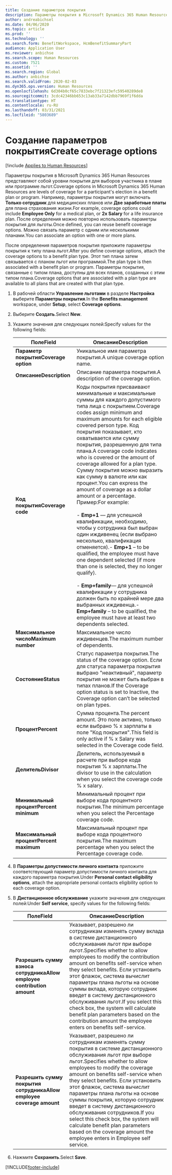 ```yaml
---
title: Создание параметров покрытия
description: Параметры покрытия в Microsoft Dynamics 365 Human Resources представляют собой уровни покрытия для выборов участника в плане или программе льгот.
author: andreabichsel
ms.date: 04/06/2020
ms.topic: article
ms.prod: ''
ms.technology: ''
ms.search.form: BenefitWorkspace, HcmBenefitSummaryPart
audience: Application User
ms.reviewer: anbichse
ms.search.scope: Human Resources
ms.custom: 7521
ms.assetid: ''
ms.search.region: Global
ms.author: anbichse
ms.search.validFrom: 2020-02-03
ms.dyn365.ops.version: Human Resources
ms.openlocfilehash: 6d304b0cf65c7833ebc7f21323efc59540289de8
ms.sourcegitcommit: 3cdc42346bb653c13ab33a7142dbb7969f1f6dda
ms.translationtype: HT
ms.contentlocale: ru-RU
ms.lasthandoff: 03/31/2021
ms.locfileid: "5803689"
---
```

# <a name="create-coverage-options"></a><span data-ttu-id="c2b4e-103">Создание параметров покрытия</span><span class="sxs-lookup"><span data-stu-id="c2b4e-103">Create coverage options</span></span>

[!include [Applies to Human Resources](../includes/applies-to-hr.md)]

<span data-ttu-id="c2b4e-104">Параметры покрытия в Microsoft Dynamics 365 Human Resources представляют собой уровни покрытия для выборов участника в плане или программе льгот.</span><span class="sxs-lookup"><span data-stu-id="c2b4e-104">Coverage options in Microsoft Dynamics 365 Human Resources are levels of coverage for a participant's election in a benefit plan or program.</span></span> <span data-ttu-id="c2b4e-105">Например, параметры покрытия могут включать **Только сотрудник** для медицинских планов или **Две заработные платы** для плана страхования жизни.</span><span class="sxs-lookup"><span data-stu-id="c2b4e-105">For example, coverage options could include **Employee Only** for a medical plan, or **2x Salary** for a life insurance plan.</span></span> <span data-ttu-id="c2b4e-106">После определения можно повторно использовать параметры покрытия для льготы.</span><span class="sxs-lookup"><span data-stu-id="c2b4e-106">Once defined, you can reuse benefit coverage options.</span></span> <span data-ttu-id="c2b4e-107">Можно связать параметр с одним или несколькими планами.</span><span class="sxs-lookup"><span data-stu-id="c2b4e-107">You can associate an option with one or more plans.</span></span>

<span data-ttu-id="c2b4e-108">После определения параметров покрытия приложите параметры покрытия к типу плана льгот.</span><span class="sxs-lookup"><span data-stu-id="c2b4e-108">After you define coverage options, attach the coverage options to a benefit plan type.</span></span> <span data-ttu-id="c2b4e-109">Этот тип плана затем связывается с планом льгот или программой.</span><span class="sxs-lookup"><span data-stu-id="c2b4e-109">The plan type is then associated with a benefit plan or program.</span></span> <span data-ttu-id="c2b4e-110">Параметры покрытия, связанные с типом плана, доступны для всех планов, созданных с этим типом плана.</span><span class="sxs-lookup"><span data-stu-id="c2b4e-110">Coverage options that are associated with a plan type are available to all plans that are created with that plan type.</span></span> 

1. <span data-ttu-id="c2b4e-111">В рабочей области **Управление льготами** в разделе **Настройка** выберите **Параметры покрытия**.</span><span class="sxs-lookup"><span data-stu-id="c2b4e-111">In the **Benefits management** workspace, under **Setup**, select **Coverage options**.</span></span>

2. <span data-ttu-id="c2b4e-112">Выберите **Создать**.</span><span class="sxs-lookup"><span data-stu-id="c2b4e-112">Select **New**.</span></span>

3. <span data-ttu-id="c2b4e-113">Укажите значения для следующих полей:</span><span class="sxs-lookup"><span data-stu-id="c2b4e-113">Specify values for the following fields:</span></span>

   | <span data-ttu-id="c2b4e-114">Поле</span><span class="sxs-lookup"><span data-stu-id="c2b4e-114">Field</span></span> | <span data-ttu-id="c2b4e-115">Описание</span><span class="sxs-lookup"><span data-stu-id="c2b4e-115">Description</span></span> |
   | --- | --- |
   | <span data-ttu-id="c2b4e-116">**Параметр покрытия**</span><span class="sxs-lookup"><span data-stu-id="c2b4e-116">**Coverage option**</span></span> | <span data-ttu-id="c2b4e-117">Уникальное имя параметра покрытия.</span><span class="sxs-lookup"><span data-stu-id="c2b4e-117">A unique coverage option name.</span></span> |
   | <span data-ttu-id="c2b4e-118">**Описание**</span><span class="sxs-lookup"><span data-stu-id="c2b4e-118">**Description**</span></span> | <span data-ttu-id="c2b4e-119">Описание параметра покрытия.</span><span class="sxs-lookup"><span data-stu-id="c2b4e-119">A description of the coverage option.</span></span> |
   | <span data-ttu-id="c2b4e-120">**Код покрытия**</span><span class="sxs-lookup"><span data-stu-id="c2b4e-120">**Coverage code**</span></span> | <span data-ttu-id="c2b4e-121">Коды покрытия присваивают минимальные и максимальные суммы для каждого допустимого типа лица с покрытием.</span><span class="sxs-lookup"><span data-stu-id="c2b4e-121">Coverage codes assign minimum and maximum amounts for each eligible covered person type.</span></span> <span data-ttu-id="c2b4e-122">Код покрытия показывает, кто охватывается или сумму покрытия, разрешенную для типа плана.</span><span class="sxs-lookup"><span data-stu-id="c2b4e-122">A coverage code indicates who is covered or the amount of coverage allowed for a plan type.</span></span> <span data-ttu-id="c2b4e-123">Сумму покрытия можно выразить как сумму в валюте или как процент.</span><span class="sxs-lookup"><span data-stu-id="c2b4e-123">You can express the amount of coverage as a dollar amount or a percentage.</span></span> <span data-ttu-id="c2b4e-124">Пример:</span><span class="sxs-lookup"><span data-stu-id="c2b4e-124">For example:</span></span></br></br><span data-ttu-id="c2b4e-125">- **Emp+1** — для успешной квалификации, необходимо, чтобы у сотрудника был выбран один иждивенец (если выбрано несколько, квалификация отменяется).</span><span class="sxs-lookup"><span data-stu-id="c2b4e-125">- **Emp+1** – to be qualified, the employee must have one dependent selected (if more than one is selected, they no longer qualify).</span></span></br></br><span data-ttu-id="c2b4e-126">- **Emp+family**— для успешной квалификации у сотрудника должен быть по крайней мере два выбранных иждивенца.</span><span class="sxs-lookup"><span data-stu-id="c2b4e-126">- **Emp+family** – to be qualified, the employee must have at least two dependents selected.</span></span> |
   | <span data-ttu-id="c2b4e-127">**Максимальное число**</span><span class="sxs-lookup"><span data-stu-id="c2b4e-127">**Maximum number**</span></span> | <span data-ttu-id="c2b4e-128">Максимальное число иждивенцев.</span><span class="sxs-lookup"><span data-stu-id="c2b4e-128">The maximum number of dependents.</span></span> |
   | <span data-ttu-id="c2b4e-129">**Состояние**</span><span class="sxs-lookup"><span data-stu-id="c2b4e-129">**Status**</span></span> | <span data-ttu-id="c2b4e-130">Статус параметра покрытия.</span><span class="sxs-lookup"><span data-stu-id="c2b4e-130">The status of the coverage option.</span></span> <span data-ttu-id="c2b4e-131">Если для статуса параметра покрытия выбрано "неактивный", параметр покрытия не может быть выбран в типах планов.</span><span class="sxs-lookup"><span data-stu-id="c2b4e-131">If the Coverage option status is set to Inactive, the Coverage option can’t be selected on plan types.</span></span> |
   | <span data-ttu-id="c2b4e-132">**Процент**</span><span class="sxs-lookup"><span data-stu-id="c2b4e-132">**Percent**</span></span> | <span data-ttu-id="c2b4e-133">Сумма процента.</span><span class="sxs-lookup"><span data-stu-id="c2b4e-133">The percent amount.</span></span> <span data-ttu-id="c2b4e-134">Это поле активно, только если выбрано % x зарплаты в поле "Код покрытия".</span><span class="sxs-lookup"><span data-stu-id="c2b4e-134">This field is only active if % x Salary was selected in the Coverage code field.</span></span> |
   | <span data-ttu-id="c2b4e-135">**Делитель**</span><span class="sxs-lookup"><span data-stu-id="c2b4e-135">**Divisor**</span></span> | <span data-ttu-id="c2b4e-136">Делитель, используемый в расчете при выборе кода покрытия % x зарплаты.</span><span class="sxs-lookup"><span data-stu-id="c2b4e-136">The divisor to use in the calculation when you select the coverage code % x salary.</span></span> |
   | <span data-ttu-id="c2b4e-137">**Минимальный процент**</span><span class="sxs-lookup"><span data-stu-id="c2b4e-137">**Percent minimum**</span></span> | <span data-ttu-id="c2b4e-138">Минимальный процент при выборе кода процентного покрытия.</span><span class="sxs-lookup"><span data-stu-id="c2b4e-138">The minimum percentage when you select the Percentage coverage code.</span></span> |
   | <span data-ttu-id="c2b4e-139">**Максимальный процент**</span><span class="sxs-lookup"><span data-stu-id="c2b4e-139">**Percent maximum**</span></span> | <span data-ttu-id="c2b4e-140">Максимальный процент при выборе кода процентного покрытия.</span><span class="sxs-lookup"><span data-stu-id="c2b4e-140">The maximum percentage when you select the Percentage coverage code.</span></span> |

4. <span data-ttu-id="c2b4e-141">В **Параметры допустимости личного контакта** приложите соответствующий параметр допустимости личного контакта для каждого параметра покрытия.</span><span class="sxs-lookup"><span data-stu-id="c2b4e-141">Under **Personal contact eligibility options**, attach the appropriate personal contacts eligibility option to each coverage option.</span></span>

5. <span data-ttu-id="c2b4e-142">В **Дистанционное обслуживание** укажите значения для следующих полей:</span><span class="sxs-lookup"><span data-stu-id="c2b4e-142">Under **Self service**, specify values for the following fields:</span></span>

   | <span data-ttu-id="c2b4e-143">Поле</span><span class="sxs-lookup"><span data-stu-id="c2b4e-143">Field</span></span> | <span data-ttu-id="c2b4e-144">Описание</span><span class="sxs-lookup"><span data-stu-id="c2b4e-144">Description</span></span> |
   | --- | --- |
   | <span data-ttu-id="c2b4e-145">**Разрешить сумму взноса сотрудника**</span><span class="sxs-lookup"><span data-stu-id="c2b4e-145">**Allow employee contribution amount**</span></span> | <span data-ttu-id="c2b4e-146">Указывает, разрешено ли сотрудникам изменять сумму вклада в системе дистанционного обслуживания льгот при выборе льгот.</span><span class="sxs-lookup"><span data-stu-id="c2b4e-146">Specifies whether to allow employees to modify the contribution amount on benefits self-service when they select benefits.</span></span> <span data-ttu-id="c2b4e-147">Если установить этот флажок, система вычислит параметры плана льготы на основе суммы вклада, которую сотрудник введет в систему дистанционного обслуживания льгот.</span><span class="sxs-lookup"><span data-stu-id="c2b4e-147">If you select this check box, the system will calculate benefit plan parameters based on the contribution amount the employee enters on benefits self-service.</span></span> |
   | <span data-ttu-id="c2b4e-148">**Разрешить сумму покрытия сотрудника**</span><span class="sxs-lookup"><span data-stu-id="c2b4e-148">**Allow employee coverage amount**</span></span> | <span data-ttu-id="c2b4e-149">Указывает, разрешено ли сотрудникам изменять сумму покрытия в системе дистанционного обслуживания льгот при выборе льгот.</span><span class="sxs-lookup"><span data-stu-id="c2b4e-149">Specifies whether to allow employees to modify the coverage amount on benefits self-service when they select benefits.</span></span> <span data-ttu-id="c2b4e-150">Если установить этот флажок, система вычислит параметры плана льготы на основе суммы покрытия, которую сотрудник введет в систему дистанционного обслуживания сотрудников.</span><span class="sxs-lookup"><span data-stu-id="c2b4e-150">If you select this check box, the system will calculate benefit plan parameters based on the coverage amount the employee enters in Employee self service.</span></span> |

6. <span data-ttu-id="c2b4e-151">Нажмите **Сохранить**.</span><span class="sxs-lookup"><span data-stu-id="c2b4e-151">Select **Save**.</span></span> 


[!INCLUDE[footer-include](../includes/footer-banner.md)]